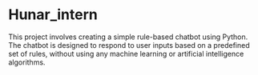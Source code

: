 # Hunar_intern
This project involves creating a simple rule-based chatbot using Python. The chatbot is designed to respond to user inputs based on a predefined set of rules, without using any machine learning or artificial intelligence algorithms. 
